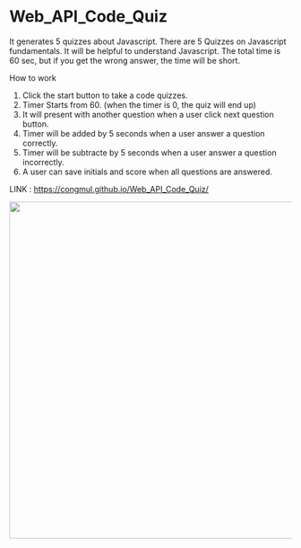 # Web_API_Code_Quiz

It generates 5 quizzes about Javascript. There are 5 Quizzes on Javascript fundamentals. It will be helpful to understand Javascript. The total time is 60 sec, but if you get the wrong answer, the time will be short.

How to work
1. Click the start button to take a code quizzes.
2. Timer Starts from 60. (when the timer is 0, the quiz will end up)
3. It will present with another question when a user click next question button.
4. Timer will be added by 5 seconds when a user answer a question correctly.
5. Timer will be subtracte by 5 seconds when a user answer a question incorrectly.
6. A user can save initials and score when all questions are answered.

LINK : https://congmul.github.io/Web_API_Code_Quiz/

<img src="./assets//gif/quiz.gif" width = "600">
